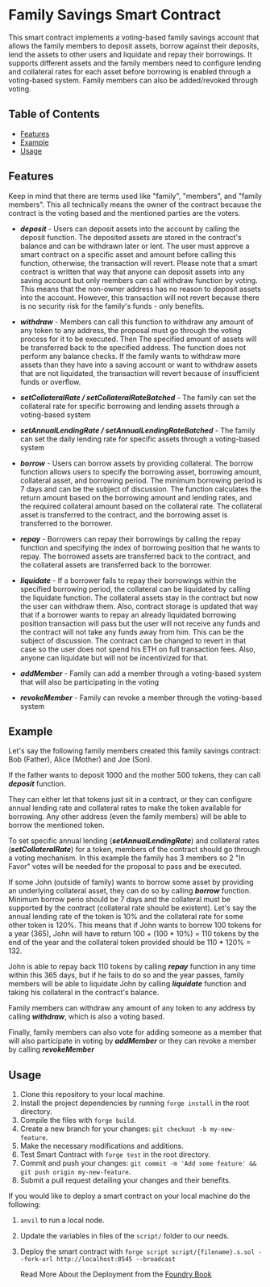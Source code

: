 # Family Savings Smart Contract

This smart contract implements a voting-based family savings account that allows the family members to deposit assets, borrow against their deposits, lend the assets to other users and liquidate and repay their borrowings. It supports different assets and the family members need to configure lending and collateral rates for each asset before borrowing is enabled through a voting-based system. Family members can also be added/revoked through voting.

## Table of Contents

- [Features](#features)
- [Example](#example)
- [Usage](#usage)

## Features

Keep in mind that there are terms used like "family", "members", and "family members". This all technically means the owner of the contract because the contract is the voting based and the mentioned parties are the voters.

- ***deposit*** - Users can deposit assets into the account by calling the deposit function. The deposited assets are stored in the contract's balance and can be withdrawn later or lent. The user must approve a smart contract on a specific asset and amount before calling this function, otherwise, the transaction will revert. Please note that a smart contract is written that way that anyone can deposit assets into any saving account but only members can call withdraw function by voting. This means that the non-owner address has no reason to deposit assets into the account. However, this transaction will not revert because there is no security risk for the family's funds - only benefits.

- ***withdraw*** - Members can call this function to withdraw any amount of any token to any address, the proposal must go through the voting process for it to be executed. Then The specified amount of assets will be transferred back to the specified address. The function does not perform any balance checks. If the family wants to withdraw more assets than they have into a saving account or want to withdraw assets that are not liquidated, the transaction will revert because of insufficient funds or overflow.

- ***setCollateralRate / setCollateralRateBatched*** - The family can set the collateral rate for specific borrowing and lending assets through a voting-based system

- ***setAnnualLendingRate / setAnnualLendingRateBatched*** - The family can set the daily lending rate for specific assets through a voting-based system

- ***borrow*** - Users can borrow assets by providing collateral. The borrow function allows users to specify the borrowing asset, borrowing amount, collateral asset, and borrowing period. The minimum borrowing period is 7 days and can be the subject of discussion. The function calculates the return amount based on the borrowing amount and lending rates, and the required collateral amount based on the collateral rate. The collateral asset is transferred to the contract, and the borrowing asset is transferred to the borrower.

- ***repay*** - Borrowers can repay their borrowings by calling the repay function and specifying the index of borrowing position that he wants to repay. The borrowed assets are transferred back to the contract, and the collateral assets are transferred back to the borrower.

- ***liquidate*** - If a borrower fails to repay their borrowings within the specified borrowing period, the collateral can be liquidated by calling the liquidate function. The collateral assets stay in the contract but now the user can withdraw them. Also, contract storage is updated that way that if a borrower wants to repay an already liquidated borrowing position transaction will pass but the user will not receive any funds and the contract will not take any funds away from him. This can be the subject of discussion. The contract can be changed to revert in that case so the user does not spend his ETH on full transaction fees. Also, anyone can liquidate but will not be incentivized for that.

- ***addMember*** - Family can add a member through a voting-based system that will also be participating in the voting

- ***revokeMember*** -  Family can revoke a member through the voting-based system 


## Example

Let's say the following family members created this family savings contract: Bob (Father), Alice (Mother) and Joe (Son).

If the father wants to deposit 1000 and the mother 500 tokens, they can call ***deposit*** function.

They can either let that tokens just sit in a contract, or they can configure annual lending rate and collateral rates to make the token available for borrowing. Any other address (even the family members) will be able to borrow the mentioned token.

To set specific annual lending (***setAnnualLendingRate***) and collateral rates (***setCollateralRate***) for a token, members of the contract should go through a voting mechanism. In this example the family has 3 members so 2 "In Favor" votes will be needed for the proposal to pass and be executed.

If some John (outside of family) wants to borrow some asset by providing an underlying collateral asset, they can do so by calling ***borrow*** function. Minimum borrow perio should be 7 days and the collateral must be supported by the contract (collateral rate should be existent). Let's say the annual lending rate of the token is 10% and the collateral rate for some other token is 120%. This means that if John wants to borrow 100 tokens for a year (365), John will have to return 100 + (100 * 10%) = 110 tokens by the end of the year and the collateral token provided should be 110 * 120% = 132.

John is able to repay back 110 tokens by calling ***repay*** function in any time within this 365 days, but if he fails to do so and the year passes, family members will be able to liquidate John by calling ***liquidate*** function and taking his collateral in the contract's balance.

Family members can withdraw any amount of any token to any address by calling ***withdraw***, which is also a voting based.

Finally, family members can also vote for adding someone as a member that will also participate in voting by ***addMember*** or they can revoke a member by calling ***revokeMember***

## Usage

1. Clone this repository to your local machine.
2. Install the project dependencies by running `forge install` in the root directory.
3. Compile the files with `forge build`.
4. Create a new branch for your changes: `git checkout -b my-new-feature`.
5. Make the necessary modifications and additions.
6. Test Smart Contract with `forge test` in the root directory.
7. Commit and push your changes: `git commit -m 'Add some feature' && git push origin my-new-feature`.
8. Submit a pull request detailing your changes and their benefits.

If you would like to deploy a smart contract on your local machine do the following:

1. `anvil` to run a local node.
2. Update the variables in files of the `script/` folder to our needs.
3. Deploy the smart contract with `forge script script/{filename}.s.sol --fork-url http://localhost:8545 --broadcast`

   Read More About the Deployment from the [Foundry Book](https://book.getfoundry.sh/forge/deploying)
